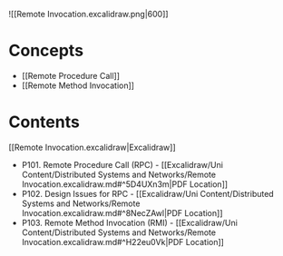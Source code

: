 
![[Remote Invocation.excalidraw.png|600]]
# Concepts

- [[Remote Procedure Call]]
- [[Remote Method Invocation]]

# Contents

[[Remote Invocation.excalidraw|Excalidraw]]

- P101. Remote Procedure Call (RPC) - [[Excalidraw/Uni Content/Distributed Systems and Networks/Remote Invocation.excalidraw.md#^5D4UXn3m|PDF Location]]
- P102. Design Issues for RPC - [[Excalidraw/Uni Content/Distributed Systems and Networks/Remote Invocation.excalidraw.md#^8NecZAwl|PDF Location]]
- P103. Remote Method Invocation (RMI) - [[Excalidraw/Uni Content/Distributed Systems and Networks/Remote Invocation.excalidraw.md#^H22eu0Vk|PDF Location]]